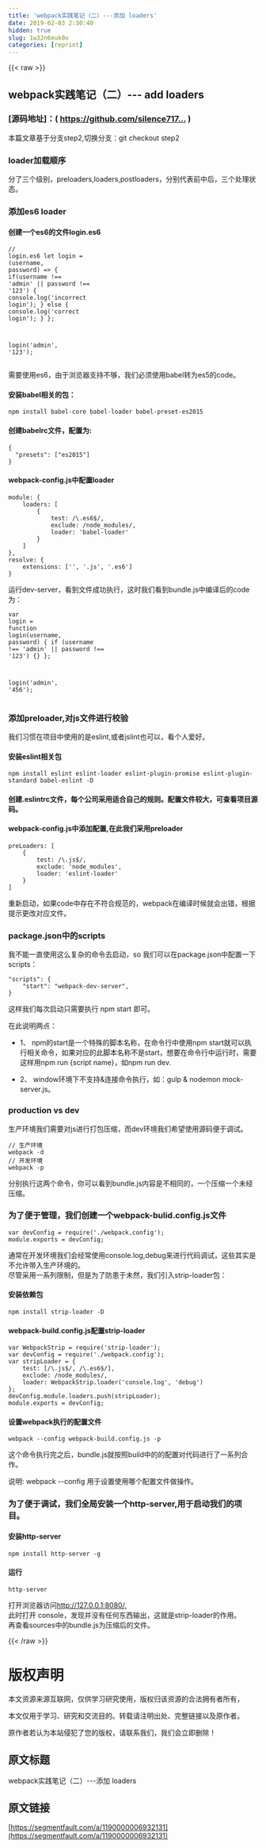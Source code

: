 ```yaml
---
title: 'webpack实践笔记（二）---添加 loaders' 
date: 2019-02-03 2:30:40
hidden: true
slug: 1w32n6euk0o
categories: [reprint]
---
```


{{< raw >}}

                    
<h2 id="articleHeader0">webpack实践笔记（二）--- add loaders</h2>
<h3 id="articleHeader1">[源码地址]：( <a href="https://github.com/silence717/webpack-practice" rel="nofollow noreferrer" target="_blank">https://github.com/silence717...</a> )</h3>
<p>本篇文章基于分支step2,切换分支：git checkout step2</p>
<h3 id="articleHeader2">loader加载顺序</h3>
<p>分了三个级别，preloaders,loaders,postloaders，分别代表前中后，三个处理状态。</p>
<h3 id="articleHeader3">添加es6 loader</h3>
<h4>创建一个es6的文件login.es6</h4>
<div class="widget-codetool" style="display:none;">
      <div class="widget-codetool--inner">
      <span class="selectCode code-tool" data-toggle="tooltip" data-placement="top" title="" data-original-title="全选"></span>
      <span type="button" class="copyCode code-tool" data-toggle="tooltip" data-placement="top" data-clipboard-text="// login.es6
let login = (username, password) => {
    if(username !== 'admin' || password !== '123') {
        console.log('incorrect login');
    } else {
        console.log('correct login');
    }
};

login('admin', '123');" title="" data-original-title="复制"></span>
      <span type="button" class="saveToNote code-tool" data-toggle="tooltip" data-placement="top" title="" data-original-title="放进笔记"></span>
      </div>
      </div><pre class="javascript hljs"><code class="javascript"><span class="hljs-comment">// login.es6</span>
<span class="hljs-keyword">let</span> login = <span class="hljs-function">(<span class="hljs-params">username, password</span>) =&gt;</span> {
    <span class="hljs-keyword">if</span>(username !== <span class="hljs-string">'admin'</span> || password !== <span class="hljs-string">'123'</span>) {
        <span class="hljs-built_in">console</span>.log(<span class="hljs-string">'incorrect login'</span>);
    } <span class="hljs-keyword">else</span> {
        <span class="hljs-built_in">console</span>.log(<span class="hljs-string">'correct login'</span>);
    }
};

login(<span class="hljs-string">'admin'</span>, <span class="hljs-string">'123'</span>);</code></pre>
<p>需要使用es6，由于浏览器支持不够，我们必须使用babel转为es5的code。</p>
<h4>安装babel相关的包：</h4>
<div class="widget-codetool" style="display:none;">
      <div class="widget-codetool--inner">
      <span class="selectCode code-tool" data-toggle="tooltip" data-placement="top" title="" data-original-title="全选"></span>
      <span type="button" class="copyCode code-tool" data-toggle="tooltip" data-placement="top" data-clipboard-text="npm install babel-core babel-loader babel-preset-es2015" title="" data-original-title="复制"></span>
      <span type="button" class="saveToNote code-tool" data-toggle="tooltip" data-placement="top" title="" data-original-title="放进笔记"></span>
      </div>
      </div><pre class="bash hljs"><code class="bash" style="word-break: break-word; white-space: initial;">npm install babel-core babel-loader babel-preset-es2015</code></pre>
<h4>创建babelrc文件，配置为:</h4>
<div class="widget-codetool" style="display:none;">
      <div class="widget-codetool--inner">
      <span class="selectCode code-tool" data-toggle="tooltip" data-placement="top" title="" data-original-title="全选"></span>
      <span type="button" class="copyCode code-tool" data-toggle="tooltip" data-placement="top" data-clipboard-text="{
  &quot;presets&quot;: [&quot;es2015&quot;]
}" title="" data-original-title="复制"></span>
      <span type="button" class="saveToNote code-tool" data-toggle="tooltip" data-placement="top" title="" data-original-title="放进笔记"></span>
      </div>
      </div><pre class="javascript hljs"><code class="javascript">{
  <span class="hljs-string">"presets"</span>: [<span class="hljs-string">"es2015"</span>]
}</code></pre>
<h4>webpack-config.js中配置loader</h4>
<div class="widget-codetool" style="display:none;">
      <div class="widget-codetool--inner">
      <span class="selectCode code-tool" data-toggle="tooltip" data-placement="top" title="" data-original-title="全选"></span>
      <span type="button" class="copyCode code-tool" data-toggle="tooltip" data-placement="top" data-clipboard-text="module: {
    loaders: [
        {
            test: /\.es6$/,
            exclude: /node_modules/,
            loader: 'babel-loader'
        }
    ]
},
resolve: {
    extensions: ['', '.js', '.es6']
}" title="" data-original-title="复制"></span>
      <span type="button" class="saveToNote code-tool" data-toggle="tooltip" data-placement="top" title="" data-original-title="放进笔记"></span>
      </div>
      </div><pre class="javascript hljs"><code class="javascript"><span class="hljs-built_in">module</span>: {
    <span class="hljs-attr">loaders</span>: [
        {
            <span class="hljs-attr">test</span>: <span class="hljs-regexp">/\.es6$/</span>,
            <span class="hljs-attr">exclude</span>: <span class="hljs-regexp">/node_modules/</span>,
            <span class="hljs-attr">loader</span>: <span class="hljs-string">'babel-loader'</span>
        }
    ]
},
<span class="hljs-attr">resolve</span>: {
    <span class="hljs-attr">extensions</span>: [<span class="hljs-string">''</span>, <span class="hljs-string">'.js'</span>, <span class="hljs-string">'.es6'</span>]
}</code></pre>
<p>运行dev-server，看到文件成功执行，这时我们看到bundle.js中编译后的code为：</p>
<div class="widget-codetool" style="display:none;">
      <div class="widget-codetool--inner">
      <span class="selectCode code-tool" data-toggle="tooltip" data-placement="top" title="" data-original-title="全选"></span>
      <span type="button" class="copyCode code-tool" data-toggle="tooltip" data-placement="top" data-clipboard-text="var login = function login(username, password) {
  if (username !== 'admin' || password !== '123') {}
};

login('admin', '456');" title="" data-original-title="复制"></span>
      <span type="button" class="saveToNote code-tool" data-toggle="tooltip" data-placement="top" title="" data-original-title="放进笔记"></span>
      </div>
      </div><pre class="javascript hljs"><code class="javascript"><span class="hljs-keyword">var</span> login = <span class="hljs-function"><span class="hljs-keyword">function</span> <span class="hljs-title">login</span>(<span class="hljs-params">username, password</span>) </span>{
  <span class="hljs-keyword">if</span> (username !== <span class="hljs-string">'admin'</span> || password !== <span class="hljs-string">'123'</span>) {}
};

login(<span class="hljs-string">'admin'</span>, <span class="hljs-string">'456'</span>);</code></pre>
<h3 id="articleHeader4">添加preloader,对js文件进行校验</h3>
<p>我们习惯在项目中使用的是eslint,或者jslint也可以，看个人爱好。</p>
<h4>安装eslint相关包</h4>
<div class="widget-codetool" style="display:none;">
      <div class="widget-codetool--inner">
      <span class="selectCode code-tool" data-toggle="tooltip" data-placement="top" title="" data-original-title="全选"></span>
      <span type="button" class="copyCode code-tool" data-toggle="tooltip" data-placement="top" data-clipboard-text="npm install eslint eslint-loader eslint-plugin-promise eslint-plugin-standard babel-eslint -D" title="" data-original-title="复制"></span>
      <span type="button" class="saveToNote code-tool" data-toggle="tooltip" data-placement="top" title="" data-original-title="放进笔记"></span>
      </div>
      </div><pre class="bash hljs"><code class="bash" style="word-break: break-word; white-space: initial;">npm install eslint eslint-loader eslint-plugin-promise eslint-plugin-standard babel-eslint -D</code></pre>
<h4>创建.eslintrc文件，每个公司采用适合自己的规则。配置文件较大，可查看项目源码。</h4>
<h4>webpack-config.js中添加配置,在此我们采用preloader</h4>
<div class="widget-codetool" style="display:none;">
      <div class="widget-codetool--inner">
      <span class="selectCode code-tool" data-toggle="tooltip" data-placement="top" title="" data-original-title="全选"></span>
      <span type="button" class="copyCode code-tool" data-toggle="tooltip" data-placement="top" data-clipboard-text="preLoaders: [
    {
        test: /\.js$/,
        exclude: 'node_modules',
        loader: 'eslint-loader'
    }
]" title="" data-original-title="复制"></span>
      <span type="button" class="saveToNote code-tool" data-toggle="tooltip" data-placement="top" title="" data-original-title="放进笔记"></span>
      </div>
      </div><pre class="javascript hljs"><code class="javascript">preLoaders: [
    {
        <span class="hljs-attr">test</span>: <span class="hljs-regexp">/\.js$/</span>,
        <span class="hljs-attr">exclude</span>: <span class="hljs-string">'node_modules'</span>,
        <span class="hljs-attr">loader</span>: <span class="hljs-string">'eslint-loader'</span>
    }
]</code></pre>
<p>重新启动，如果code中存在不符合规范的，webpack在编译时候就会出错，根据提示更改对应文件。</p>
<h3 id="articleHeader5">package.json中的scripts</h3>
<p>我不能一直使用这么复杂的命令去启动，so 我们可以在package.json中配置一下scripts：</p>
<div class="widget-codetool" style="display:none;">
      <div class="widget-codetool--inner">
      <span class="selectCode code-tool" data-toggle="tooltip" data-placement="top" title="" data-original-title="全选"></span>
      <span type="button" class="copyCode code-tool" data-toggle="tooltip" data-placement="top" data-clipboard-text="&quot;scripts&quot;: {
    &quot;start&quot;: &quot;webpack-dev-server&quot;,
}" title="" data-original-title="复制"></span>
      <span type="button" class="saveToNote code-tool" data-toggle="tooltip" data-placement="top" title="" data-original-title="放进笔记"></span>
      </div>
      </div><pre class="javascript hljs"><code class="javascript"><span class="hljs-string">"scripts"</span>: {
    <span class="hljs-string">"start"</span>: <span class="hljs-string">"webpack-dev-server"</span>,
}</code></pre>
<p>这样我们每次启动只需要执行 npm start 即可。</p>
<p>在此说明两点：</p>
<ul>
<li><p>1、 npm的start是一个特殊的脚本名称，在命令行中使用npm start就可以执行相关命令，如果对应的此脚本名称不是start，想要在命令行中运行时，需要这样用npm run {script name}，如npm run dev.</p></li>
<li><p>2、 window环境下不支持&amp;连接命令执行，如：gulp &amp; nodemon mock-server.js。</p></li>
</ul>
<h3 id="articleHeader6">production vs dev</h3>
<p>生产环境我们需要对js进行打包压缩，而dev环境我们希望使用源码便于调试。</p>
<div class="widget-codetool" style="display:none;">
      <div class="widget-codetool--inner">
      <span class="selectCode code-tool" data-toggle="tooltip" data-placement="top" title="" data-original-title="全选"></span>
      <span type="button" class="copyCode code-tool" data-toggle="tooltip" data-placement="top" data-clipboard-text="// 生产环境 
webpack -d
// 开发环境
webpack -p" title="" data-original-title="复制"></span>
      <span type="button" class="saveToNote code-tool" data-toggle="tooltip" data-placement="top" title="" data-original-title="放进笔记"></span>
      </div>
      </div><pre class="hljs stata"><code><span class="hljs-comment">// 生产环境 </span>
webpack -<span class="hljs-built_in">d</span>
<span class="hljs-comment">// 开发环境</span>
webpack -p</code></pre>
<p>分别执行这两个命令，你可以看到bundle.js内容是不相同的，一个压缩一个未经压缩。</p>
<h3 id="articleHeader7">为了便于管理，我们创建一个webpack-bulid.config.js文件</h3>
<div class="widget-codetool" style="display:none;">
      <div class="widget-codetool--inner">
      <span class="selectCode code-tool" data-toggle="tooltip" data-placement="top" title="" data-original-title="全选"></span>
      <span type="button" class="copyCode code-tool" data-toggle="tooltip" data-placement="top" data-clipboard-text="var devConfig = require('./webpack.config');
module.exports = devConfig;" title="" data-original-title="复制"></span>
      <span type="button" class="saveToNote code-tool" data-toggle="tooltip" data-placement="top" title="" data-original-title="放进笔记"></span>
      </div>
      </div><pre class="javascript hljs"><code class="javascript"><span class="hljs-keyword">var</span> devConfig = <span class="hljs-built_in">require</span>(<span class="hljs-string">'./webpack.config'</span>);
<span class="hljs-built_in">module</span>.exports = devConfig;</code></pre>
<p>通常在开发环境我们会经常使用console.log,debug来进行代码调试，这些其实是不允许带入生产环境的。<br>尽管采用一系列限制，但是为了防患于未然，我们引入strip-loader包：</p>
<h4>安装依赖包</h4>
<div class="widget-codetool" style="display:none;">
      <div class="widget-codetool--inner">
      <span class="selectCode code-tool" data-toggle="tooltip" data-placement="top" title="" data-original-title="全选"></span>
      <span type="button" class="copyCode code-tool" data-toggle="tooltip" data-placement="top" data-clipboard-text="npm install strip-loader -D" title="" data-original-title="复制"></span>
      <span type="button" class="saveToNote code-tool" data-toggle="tooltip" data-placement="top" title="" data-original-title="放进笔记"></span>
      </div>
      </div><pre class="bash hljs"><code class="bash" style="word-break: break-word; white-space: initial;">npm install strip-loader -D</code></pre>
<h4>webpack-build.config.js配置strip-loader</h4>
<div class="widget-codetool" style="display:none;">
      <div class="widget-codetool--inner">
      <span class="selectCode code-tool" data-toggle="tooltip" data-placement="top" title="" data-original-title="全选"></span>
      <span type="button" class="copyCode code-tool" data-toggle="tooltip" data-placement="top" data-clipboard-text="var WebpackStrip = require('strip-loader');
var devConfig = require('./webpack.config');
var stripLoader = {
    test: [/\.js$/, /\.es6$/],
    exclude: /node_modules/,
    loader: WebpackStrip.loader('console.log', 'debug')
};
devConfig.module.loaders.push(stripLoader);
module.exports = devConfig;" title="" data-original-title="复制"></span>
      <span type="button" class="saveToNote code-tool" data-toggle="tooltip" data-placement="top" title="" data-original-title="放进笔记"></span>
      </div>
      </div><pre class="javascript hljs"><code class="javascript"><span class="hljs-keyword">var</span> WebpackStrip = <span class="hljs-built_in">require</span>(<span class="hljs-string">'strip-loader'</span>);
<span class="hljs-keyword">var</span> devConfig = <span class="hljs-built_in">require</span>(<span class="hljs-string">'./webpack.config'</span>);
<span class="hljs-keyword">var</span> stripLoader = {
    <span class="hljs-attr">test</span>: [<span class="hljs-regexp">/\.js$/</span>, /\.es6$/],
    <span class="hljs-attr">exclude</span>: <span class="hljs-regexp">/node_modules/</span>,
    <span class="hljs-attr">loader</span>: WebpackStrip.loader(<span class="hljs-string">'console.log'</span>, <span class="hljs-string">'debug'</span>)
};
devConfig.module.loaders.push(stripLoader);
<span class="hljs-built_in">module</span>.exports = devConfig;</code></pre>
<h4>设置webpack执行的配置文件</h4>
<div class="widget-codetool" style="display:none;">
      <div class="widget-codetool--inner">
      <span class="selectCode code-tool" data-toggle="tooltip" data-placement="top" title="" data-original-title="全选"></span>
      <span type="button" class="copyCode code-tool" data-toggle="tooltip" data-placement="top" data-clipboard-text="webpack --config webpack-build.config.js  -p" title="" data-original-title="复制"></span>
      <span type="button" class="saveToNote code-tool" data-toggle="tooltip" data-placement="top" title="" data-original-title="放进笔记"></span>
      </div>
      </div><pre class="bash hljs"><code class="bash" style="word-break: break-word; white-space: initial;">webpack --config webpack-build.config.js  -p</code></pre>
<p>这个命令执行完之后，bundle.js就按照build中的的配置对代码进行了一系列合作。</p>
<p>说明: webpack --config 用于设置使用哪个配置文件做操作。</p>
<h3 id="articleHeader8">为了便于调试，我们全局安装一个http-server,用于启动我们的项目。</h3>
<h4>安装http-server</h4>
<div class="widget-codetool" style="display:none;">
      <div class="widget-codetool--inner">
      <span class="selectCode code-tool" data-toggle="tooltip" data-placement="top" title="" data-original-title="全选"></span>
      <span type="button" class="copyCode code-tool" data-toggle="tooltip" data-placement="top" data-clipboard-text="npm install http-server -g" title="" data-original-title="复制"></span>
      <span type="button" class="saveToNote code-tool" data-toggle="tooltip" data-placement="top" title="" data-original-title="放进笔记"></span>
      </div>
      </div><pre class="bash hljs"><code class="bash" style="word-break: break-word; white-space: initial;">npm install http-server -g</code></pre>
<h4>运行</h4>
<div class="widget-codetool" style="display:none;">
      <div class="widget-codetool--inner">
      <span class="selectCode code-tool" data-toggle="tooltip" data-placement="top" title="" data-original-title="全选"></span>
      <span type="button" class="copyCode code-tool" data-toggle="tooltip" data-placement="top" data-clipboard-text="http-server" title="" data-original-title="复制"></span>
      <span type="button" class="saveToNote code-tool" data-toggle="tooltip" data-placement="top" title="" data-original-title="放进笔记"></span>
      </div>
      </div><pre class="hljs axapta"><code style="word-break: break-word; white-space: initial;">http-<span class="hljs-keyword">server</span></code></pre>
<p>打开浏览器访问<a href="http://127.0.0.1:8080/," rel="nofollow noreferrer" target="_blank">http://127.0.0.1:8080/,</a><br>此时打开 console，发现并没有任何东西输出，这就是strip-loader的作用。<br>再查看sources中的bundle.js为压缩后的文件。</p>

                
{{< /raw >}}

# 版权声明
本文资源来源互联网，仅供学习研究使用，版权归该资源的合法拥有者所有，

本文仅用于学习、研究和交流目的。转载请注明出处、完整链接以及原作者。

原作者若认为本站侵犯了您的版权，请联系我们，我们会立即删除！

## 原文标题
webpack实践笔记（二）---添加 loaders

## 原文链接
[https://segmentfault.com/a/1190000006932131](https://segmentfault.com/a/1190000006932131)

